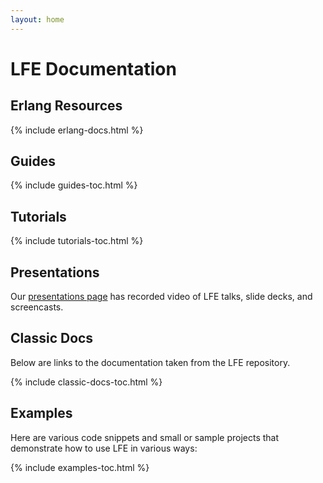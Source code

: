 ```yaml
---
layout: home
---
```


# LFE Documentation

## Erlang Resources

{% include erlang-docs.html %}

## Guides

{% include guides-toc.html %}

## Tutorials

{% include tutorials-toc.html %}

## Presentations

Our <a href="/presentations.html">presentations page</a> has recorded video of LFE talks,
slide decks, and screencasts.

## Classic Docs

Below are links to the documentation taken from the LFE repository.

{% include classic-docs-toc.html %}

## Examples

Here are various code snippets and small or sample projects that demonstrate
how to use LFE in various ways:

{% include examples-toc.html %}
